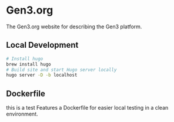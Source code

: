 # Gen3.org

The Gen3.org website for describing the Gen3 platform.

## Local Development

```bash
# Install hugo
brew install hugo
# Build site and start Hugo server locally
hugo server -D -b localhost
```

## Dockerfile


this is a test
Features a Dockerfile for easier local testing in a clean environment.
